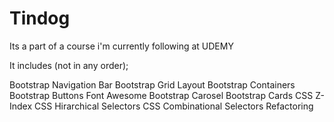 # Tindog
Its a part of a course i'm currently following at UDEMY

It includes (not in any order);

Bootstrap Navigation Bar
Bootstrap Grid Layout
Bootstrap Containers
Bootstrap Buttons
Font Awesome
Bootstrap Carosel
Bootstrap Cards
CSS Z-Index
CSS Hirarchical Selectors
CSS Combinational Selectors
Refactoring
